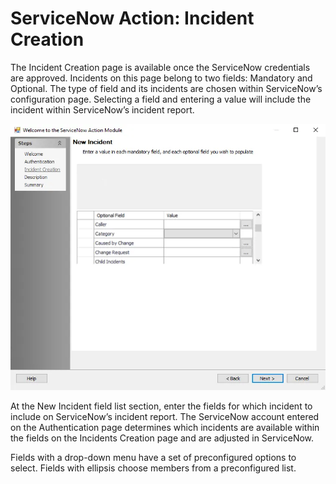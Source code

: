 # ServiceNow Action: Incident Creation

The Incident Creation page is available once the ServiceNow credentials are approved. Incidents on this page belong to two fields: Mandatory and Optional. The type of field and its incidents are chosen within ServiceNow’s configuration page. Selecting a field and entering a value will include the incident within ServiceNow’s incident report.

![ServiceNow Action Module wizard New Incident page](../../../../../../static/img/product_docs/accessanalyzer/enterpriseauditor/admin/action/servicenow/incidentcreation.webp)

At the New Incident field list section, enter the fields for which incident to include on ServiceNow’s incident report. The ServiceNow account entered on the Authentication page determines which incidents are available within the fields on the Incidents Creation page and are adjusted in ServiceNow.

Fields with a drop-down menu have a set of preconfigured options to select. Fields with ellipsis choose members from a preconfigured list.
